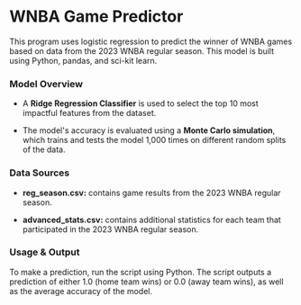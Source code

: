 # WNBA Game Predictor

This program uses logistic regression to predict the winner of WNBA games based on data from the 2023 WNBA regular season. This model is built using Python, pandas, and sci-kit learn.

### Model Overview

- A **Ridge Regression Classifier** is used to select the top 10 most impactful features from the dataset.

- The model's accuracy is evaluated using a **Monte Carlo simulation**, which trains and tests the model 1,000 times on different random splits of the data.





### Data Sources

- **reg_season.csv:** contains game results from the 2023 WNBA regular season.

- **advanced_stats.csv:** contains additional statistics for each team that participated in the 2023 WNBA regular season.


### Usage & Output

To make a prediction, run the script using Python. The script outputs a prediction of either 1.0 (home team wins) or 0.0 (away team wins), as well as the average accuracy of the model.
